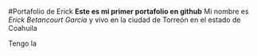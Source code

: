 #Portafolio de Erick
**Este es mi primer portafolio en github**
Mi nombre es *Erick Betancourt Garcia* y vivo en la ciudad de Torreón en el estado de Coahuila


Tengo la 